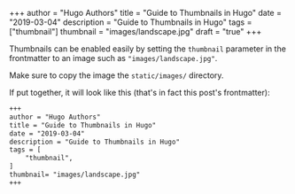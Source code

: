 +++
author = "Hugo Authors"
title = "Guide to Thumbnails in Hugo"
date = "2019-03-04"
description = "Guide to Thumbnails in Hugo"
tags = ["thumbnail"]
thumbnail = "images/landscape.jpg"
draft = "true"
+++

Thumbnails can be enabled easily by setting the `thumbnail` parameter in the frontmatter to an image such as `"images/landscape.jpg"`.

Make sure to copy the image the `static/images/` directory.

If put together, it will look like this (that's in fact this post's frontmatter):

```md
+++
author = "Hugo Authors"
title = "Guide to Thumbnails in Hugo"
date = "2019-03-04"
description = "Guide to Thumbnails in Hugo"
tags = [
    "thumbnail",
]
thumbnail= "images/landscape.jpg"
+++
```
